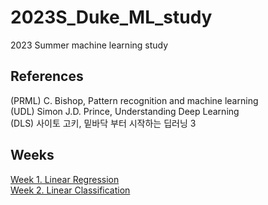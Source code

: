 # 2023S_Duke_ML_study
2023 Summer machine learning study

## References
(PRML) C. Bishop, Pattern recognition and machine learning  
(UDL) Simon J.D. Prince, Understanding Deep Learning  
(DLS) 사이토 고키, 밑바닥 부터 시작하는 딥러닝 3  

## Weeks
[Week 1. Linear Regression](https://github.com/GyeonghunKim/2023S_Duke_ML_study/tree/main/weeks/week_1/week_1.md)  
[Week 2. Linear Classification](https://github.com/GyeonghunKim/2023S_Duke_ML_study/tree/main/weeks/week_2/week_2.md)

